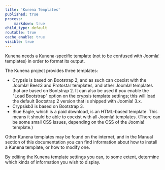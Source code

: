 ```yaml
---
title: 'Kunena Templates'
published: true
process:
    markdown: true
child_type: default
routable: true
cache_enable: true
visible: true
---
```


Kunena needs a Kunena-specific template (not to be confused with Joomla! templates) in order to format its output.

The Kunena project provides three templates:

- Crypsis is based on Bootstrap 2, and as such can coexist with the Joomla! Beez3 and Protostar templates, and other Joomla! templates that are based on Bootstrap 2. It can also be used if you enable the "Load Bootstrap" option on the crypsis template settings; this will load the default Bootstrap 2 version that is shipped with Joomla! 3.x.
- Crypsisb3 is based on Bootstrap 3.
- Blue Eagle, which is a paid download, is an HTML-based template. This means it should be able to coexist with all Joomla! templates.  (There can be some small CSS issues, depending on the CSS of the Joomla! template.)

Other Kunena templates may be found on the internet, and in the Manual section of this documentation you can find information about how to install a Kunena template, or how to modify one.

By editing the Kunena template settings you can, to some extent, determine which kinds of information you wish to display.